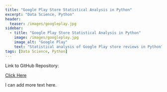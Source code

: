 ```yaml
---
title: "Google Play Store Statistical Analysis in Python"
excerpt: "Data Science, Python"
header:
  teaser: /images/googleplay.jpg
sidebar:
  - title: "Google Play Store Statistical Analysis in Python"
    image: /images/googleplay.jpg
    image_alt: "Google Play"
    text: "Statistical analysis of Google Play store reviews in Python"
tags: [Data Science, Python]
---
```

Link to GitHub Repository:

[Click Here](https://github.com/davidsuffolk/Google-Play-Store-Reviews-Statistical-Analysis)

I can add more text here.
